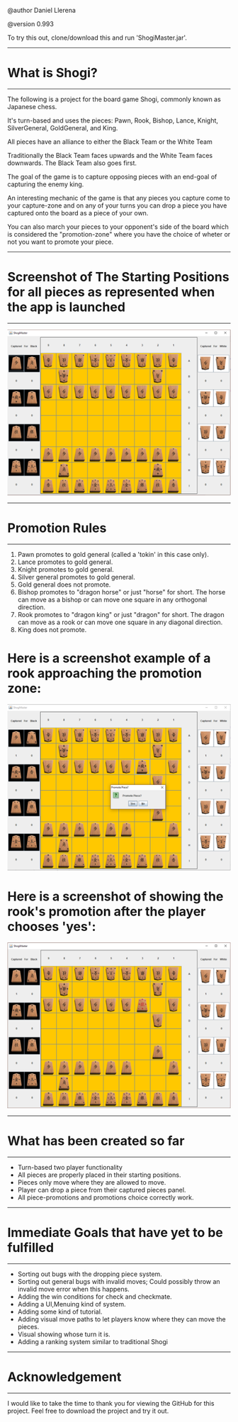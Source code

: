 @author Daniel Llerena

@version 0.993

To try this out, clone/download this and run 'ShogiMaster.jar'.

****************************
# What is Shogi?
****************************

The following is a project for the board game Shogi, commonly known as Japanese chess.

It's turn-based and uses the pieces: Pawn, Rook, Bishop, Lance, Knight, SilverGeneral, GoldGeneral, and King.

All pieces have an alliance to either the Black Team or the White Team   

Traditionally the Black Team faces upwards and the White Team faces downwards. The Black Team also goes first.

The goal of the game is to capture opposing pieces with an end-goal of capturing the enemy king.

An interesting mechanic of the game is that any pieces you capture come to your capture-zone and on any of your turns you can
drop a piece you have captured onto the board as a piece of your own.

You can also march your pieces to your opponent's side of the board which is considered the "promotion-zone" where you have the choice
of wheter or not you want to promote your piece.

******************
# Screenshot of The Starting Positions for all pieces as represented when the app is launched
******************
![Image](https://github.com/SecretDan1994/Shogi/blob/master/src/images/screenshots/screenshot.png)

******************
# Promotion Rules
******************
1. Pawn promotes to gold general (called a 'tokin' in this case only).
2. Lance promotes to gold general.
3. Knight promotes to gold general.
4. Silver general promotes to gold general.
5. Gold general does not promote.
6. Bishop promotes to "dragon horse" or just "horse" for short. The horse can move as a bishop or can move one square in any orthogonal direction.
7. Rook promotes to "dragon king" or just "dragon" for short. The dragon can move as a rook or can move one square in any diagonal direction.
8. King does not promote.

# Here is a screenshot example of a rook approaching the promotion zone:
![Image](https://github.com/SecretDan1994/Shogi/blob/master/src/images/screenshots/Promote%20Rook.png)

# Here is a screenshot of showing the rook's promotion after the player chooses 'yes':
![Image](https://github.com/SecretDan1994/Shogi/blob/master/src/images/screenshots/Rook%20Promoted.png)

****************************
# What has been created so far
****************************
- Turn-based two player functionality
- All pieces are properly placed in their starting positions.
- Pieces only move where they are allowed to move.
- Player can drop a piece from their captured pieces panel.
- All piece-promotions and promotions choice correctly work.

***********************************
# Immediate Goals that have yet to be fulfilled
***********************************
- Sorting out bugs with the dropping piece system.
- Sorting out general bugs with invalid moves; Could possibly throw an invalid move error when this happens.
- Adding the win conditions for check and checkmate.
- Adding a UI,Menuing kind of system.
- Adding some kind of tutorial.
- Adding visual move paths to let players know where they can move the pieces.
- Visual showing whose turn it is.
- Adding a ranking system similar to traditional Shogi

***************
# Acknowledgement
***************

I would like to take the time to thank you for viewing the GitHub for this project. Feel free to download the project and try it out.
